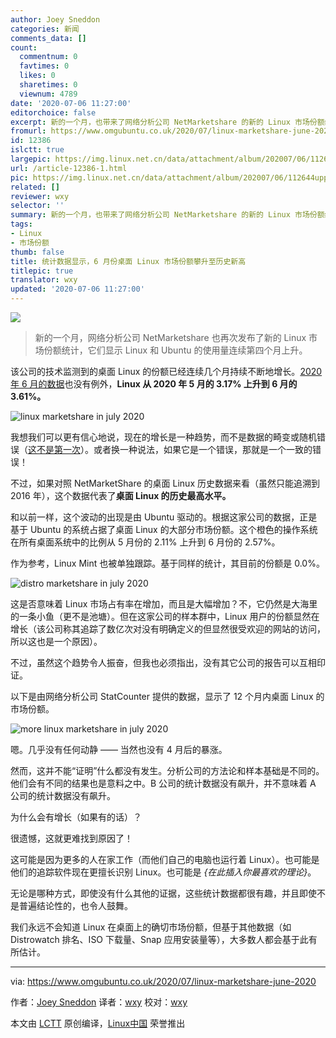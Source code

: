 ```yaml
---
author: Joey Sneddon
categories: 新闻
comments_data: []
count:
  commentnum: 0
  favtimes: 0
  likes: 0
  sharetimes: 0
  viewnum: 4789
date: '2020-07-06 11:27:00'
editorchoice: false
excerpt: 新的一个月，也带来了网络分析公司 NetMarketshare 的新的 Linux 市场份额统计，它们显示 Linux 和 Ubuntu 的使用量连续第四个月上升。
fromurl: https://www.omgubuntu.co.uk/2020/07/linux-marketshare-june-2020
id: 12386
islctt: true
largepic: https://img.linux.net.cn/data/attachment/album/202007/06/112644uppv47qeqm7wbsmp.jpg
url: /article-12386-1.html
pic: https://img.linux.net.cn/data/attachment/album/202007/06/112644uppv47qeqm7wbsmp.jpg.thumb.jpg
related: []
reviewer: wxy
selector: ''
summary: 新的一个月，也带来了网络分析公司 NetMarketshare 的新的 Linux 市场份额统计，它们显示 Linux 和 Ubuntu 的使用量连续第四个月上升。
tags:
- Linux
- 市场份额
thumb: false
title: 统计数据显示，6 月份桌面 Linux 市场份额攀升至历史新高
titlepic: true
translator: wxy
updated: '2020-07-06 11:27:00'
---
```


![](/data/attachment/album/202007/06/112644uppv47qeqm7wbsmp.jpg)



> 
> 新的一个月，网络分析公司 NetMarketshare 也再次发布了新的 Linux 市场份额统计，它们显示 Linux 和 Ubuntu 的使用量连续第四个月上升。
> 
> 
> 


该公司的技术监测到的桌面 Linux 的份额已经连续几个月持续不断地增长。[2020 年 6 月的数据](https://netmarketshare.com/operating-system-market-share.aspx?options=%7B%22filter%22%3A%7B%22%24and%22%3A%5B%7B%22deviceType%22%3A%7B%22%24in%22%3A%5B%22Desktop%2Flaptop%22%5D%7D%7D%5D%7D%2C%22dateLabel%22%3A%22Custom%22%2C%22attributes%22%3A%22share%22%2C%22group%22%3A%22platform%22%2C%22sort%22%3A%7B%22share%22%3A-1%7D%2C%22id%22%3A%22platformsDesktop%22%2C%22dateInterval%22%3A%22Monthly%22%2C%22dateStart%22%3A%222019-05%22%2C%22dateEnd%22%3A%222020-06%22%2C%22plotKeys%22%3A%5B%7B%22platform%22%3A%22Linux%22%7D%2C%7B%22platform%22%3A%22Mac%20OS%22%7D%2C%7B%22platform%22%3A%22Chrome%20OS%22%7D%5D%2C%22segments%22%3A%22-1000%22%7D)也没有例外，**Linux 从 2020 年 5 月的 3.17% 上升到 6 月的 3.61%。**


![linux marketshare in july 2020](/data/attachment/album/202007/06/112749d1thtlij2uswoosf.png)


我想我们可以更有信心地说，现在的增长是一种趋势，而不是数据的畸变或随机错误（[这不是第一次](https://www.omgubuntu.co.uk/2017/10/linux-marketshare-6-91-percent-september-2017)）。或者换一种说法，如果它是一个错误，那就是一个一致的错误！


不过，如果对照 NetMarketShare 的桌面 Linux 历史数据来看（虽然只能追溯到 2016 年），这个数据代表了**桌面 Linux 的历史最高水平。**


和以前一样，这个波动的出现是由 Ubuntu 驱动的。根据这家公司的数据，正是基于 Ubuntu 的系统占据了桌面 Linux 的大部分市场份额。这个橙色的操作系统在所有桌面系统中的比例从 5 月份的 2.11% 上升到 6 月份的 2.57%。


作为参考，Linux Mint 也被单独跟踪。基于同样的统计，其目前的份额是 0.0%。


![distro marketshare in july 2020](/data/attachment/album/202007/06/112227rl6oeduz0dp2c5uo.png)


这是否意味着 Linux 市场占有率在增加，而且是大幅增加？不，它仍然是大海里的一条小鱼（更不是池塘）。但在这家公司的样本群中，Linux 用户的份额显然在增长（该公司称其追踪了数亿次对没有明确定义的但显然很受欢迎的网站的访问，所以这也是一个原因）。


不过，虽然这个趋势令人振奋，但我也必须指出，没有其它公司的报告可以互相印证。


以下是由网络分析公司 StatCounter 提供的数据，显示了 12 个月内桌面 Linux 的市场份额。


![more linux marketshare in july 2020](/data/attachment/album/202007/06/112751jnnfe5zx2urbq8rr.jpg)


嗯。几乎没有任何动静 —— 当然也没有 4 月后的暴涨。


然而，这并不能“证明”什么都没有发生。分析公司的方法论和样本基础是不同的。他们会有不同的结果也是意料之中。B 公司的统计数据没有飙升，并不意味着 A 公司的统计数据没有飙升。


为什么会有增长（如果有的话）？


很遗憾，这就更难找到原因了！


这可能是因为更多的人在家工作（而他们自己的电脑也运行着 Linux）。也可能是他们的追踪软件现在更擅长识别 Linux。也可能是 *{在此插入你最喜欢的理论}*。


无论是哪种方式，即使没有什么其他的证据，这些统计数据都很有趣，并且即使不是普遍结论性的，也令人鼓舞。


我们永远不会知道 Linux 在桌面上的确切市场份额，但基于其他数据（如 Distrowatch 排名、ISO 下载量、Snap 应用安装量等），大多数人都会基于此有所估计。




---


via: <https://www.omgubuntu.co.uk/2020/07/linux-marketshare-june-2020>


作者：[Joey Sneddon](https://www.omgubuntu.co.uk/author/d0od "View all posts by Joey Sneddon") 译者：[wxy](https://github.com/wxy) 校对：[wxy](https://github.com/wxy)


本文由 [LCTT](https://github.com/LCTT/TranslateProject) 原创编译，[Linux中国](/article-12382-1.html) 荣誉推出